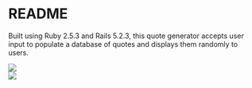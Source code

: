 # README

Built using Ruby 2.5.3 and Rails 5.2.3, this quote generator accepts user input to populate a database of quotes and displays them randomly to users.

<img src="http://www.devanpotterbonar.com/assets/splurty-33e2d8ccf1c3db84a19a8965630a40ed420c0aab42e0cb53a92f4080e4d1d1ad.png" />
<br />
<img src="https://docs.google.com/uc?id=1SAyvV_HjN6PPeJ7U6genJBe8RnMHVw51" />
